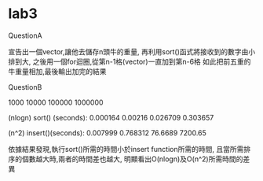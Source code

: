 # lab3

QuestionA

宣告出一個vector,讓他去儲存n頭牛的重量,
再利用sort()函式將接收到的數字由小排到大,
之後用一個for迴圈,從第n-1格(vector)一直加到第n-6格
如此把前五重的牛重量相加,最後輸出加完的結果


QuestionB		      

1000	    10000     100000   	1000000 

(nlogn) sort() (seconds):	0.000164	0.00216	  0.026709	0.303657

(n^2)  insert()(seconds):	0.007999	0.768312 	76.6689	  7200.65

依據結果發現,執行sort()所需的時間小於insert function所需的時間,
且當所需排序的個數越大時,兩者的時間差也越大,
明顯看出O(nlogn)及O(n^2)所需時間的差異
